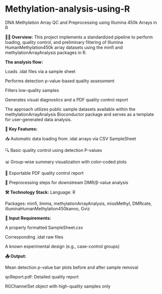 # Methylation-analysis-using-R
DNA Methylation Array QC and Preprocessing using Illumina 450k Arrays in R


**👩‍🔬 Overview:**
This project implements a standardized pipeline to perform loading, quality control, and preliminary filtering of Illumina HumanMethylation450k array datasets using the minfi and methylationArrayAnalysis packages in R.


**The analysis flow:**

Loads .idat files via a sample sheet

Performs detection p-value-based quality assessment

Filters low-quality samples

Generates visual diagnostics and a PDF quality control report

The approach utilizes public sample datasets available within the methylationArrayAnalysis Bioconductor package and serves as a template for user-generated data analysis.



**🎯 Key Features:**

📥 Automatic data loading from .idat arrays via CSV SampleSheet

🔍 Basic quality control using detection P-values

📊 Group-wise summary visualization with color-coded plots

📄 Exportable PDF quality control report

🔧 Preprocessing steps for downstream DMR/β-value analysis


**🛠 Technology Stack:**
Language: R

Packages: minfi, limma, methylationArrayAnalysis, missMethyl, DMRcate, illuminaHumanMethylation450kanno, Gviz


**📂 Input Requirements:**

A properly formatted SampleSheet.csv

Corresponding .idat raw files

A known experimental design (e.g., case-control groups)


**📤 Output:**

Mean detection p-value bar plots before and after sample removal

qcReport.pdf: Detailed quality report

RGChannelSet object with high-quality samples only
